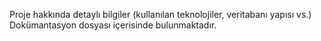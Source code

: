 Proje hakkında detaylı bilgiler (kullanılan teknolojiler, veritabanı yapısı vs.) Dokümantasyon dosyası içerisinde bulunmaktadır.
